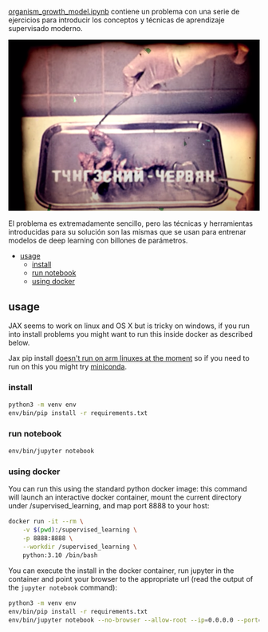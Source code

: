 [organism_growth_model.ipynb](organism_growth_model.ipynb) contiene un problema con una serie de ejercicios para introducir los conceptos y técnicas de aprendizaje supervisado moderno.

![organism](organism.png)

El problema es extremadamente sencillo, pero las técnicas y herramientas introducidas para su solución son las mismas que se usan para entrenar modelos de deep learning con billones de parámetros.

- [usage](#usage)
	- [install](#install)
	- [run notebook](#run-notebook)
	- [using docker](#using-docker)

## usage

JAX seems to work on linux and OS X but is tricky on windows, if you run into install problems you might want to run this inside docker as described below.

Jax pip install [doesn't run on arm linuxes at the moment](https://github.com/google/jax/issues/13608) so if you need to run on this you might try [miniconda](https://conda.io/projects/conda/en/stable/index.html).

### install

```bash
python3 -m venv env
env/bin/pip install -r requirements.txt
```

### run notebook

```bash
env/bin/jupyter notebook
```

### using docker

You can run this using the standard python docker image: this command will launch an interactive docker container, mount the current directory under /supervised_learning, and map port 8888 to your host:

```bash
docker run -it --rm \
	-v $(pwd):/supervised_learning \
	-p 8888:8888 \
	--workdir /supervised_learning \
	python:3.10 /bin/bash
```

You can execute the install in the docker container, run jupyter in the container and point your browser to the appropriate url (read the output of the `jupyter notebook` command):

```bash
python3 -m venv env
env/bin/pip install -r requirements.txt
env/bin/jupyter notebook --no-browser --allow-root --ip=0.0.0.0 --port=8888
```
